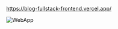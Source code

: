 https://blog-fullstack-frontend.vercel.app/


![WebApp](https://user-images.githubusercontent.com/67810399/108105481-f69abb00-708c-11eb-9c2c-6940174b8743.gif)

